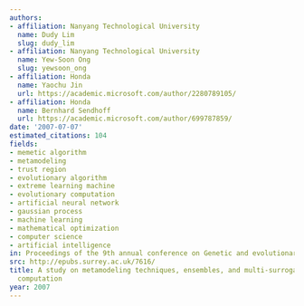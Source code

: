 ```yaml
---
authors:
- affiliation: Nanyang Technological University
  name: Dudy Lim
  slug: dudy_lim
- affiliation: Nanyang Technological University
  name: Yew-Soon Ong
  slug: yewsoon_ong
- affiliation: Honda
  name: Yaochu Jin
  url: https://academic.microsoft.com/author/2280789105/
- affiliation: Honda
  name: Bernhard Sendhoff
  url: https://academic.microsoft.com/author/699787859/
date: '2007-07-07'
estimated_citations: 104
fields:
- memetic algorithm
- metamodeling
- trust region
- evolutionary algorithm
- extreme learning machine
- evolutionary computation
- artificial neural network
- gaussian process
- machine learning
- mathematical optimization
- computer science
- artificial intelligence
in: Proceedings of the 9th annual conference on Genetic and evolutionary computation
src: http://epubs.surrey.ac.uk/7616/
title: A study on metamodeling techniques, ensembles, and multi-surrogates in evolutionary
  computation
year: 2007
---
```

